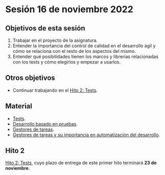# Sesión 16 de noviembre 2022

## Objetivos de esta sesión

1. Trabajar en el proyecto de la asignatura.
2. Entender la importancia del control de calidad en el desarrollo ágil y cómo se relaciona con el resto de los aspectos del mismo.
3. Entender qué posibilidades tienen los marcos y librerías relacionadas con los   tests y cómo elegirlos y empezar a usarlos.

## Otros objetivos

* Continuar trabajando en el [Hito 2: Tests](https://jj.github.io/CC/documentos/proyecto/2.Tests).


## Material

* [Tests](https://jj.github.io/IV/preso/tests.html).
* [Desarrollo basado en pruebas](http://jj.github.io/CC/documentos/temas/Desarrollo_basado_en_pruebas.html).
* [Gestores de tareas](http://jj.github.io/IV/preso/gestores-tareas.html).
* [Gestores de tareas y su importancia en automatización del desarrollo](https://jj.github.io/curso-tdd/temas/gestores-tareas.html).


## Hito 2

[Hito 2: Tests](https://jj.github.io/CC/documentos/proyecto/2.Tests), cuyo plazo de entrega de este primer hito terminará **23 de noviembre**.
